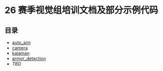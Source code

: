 # 26 赛季视觉组培训文档及部分示例代码

## 目录
- [auto_aim](./auto_aim/README.md)
- [camera](./camera/camera_and_colib.md)
- [kalaman](./kalman_filter/kalman_filter.md)
- [armor_detection](./armor_detection/)
- *TBD*